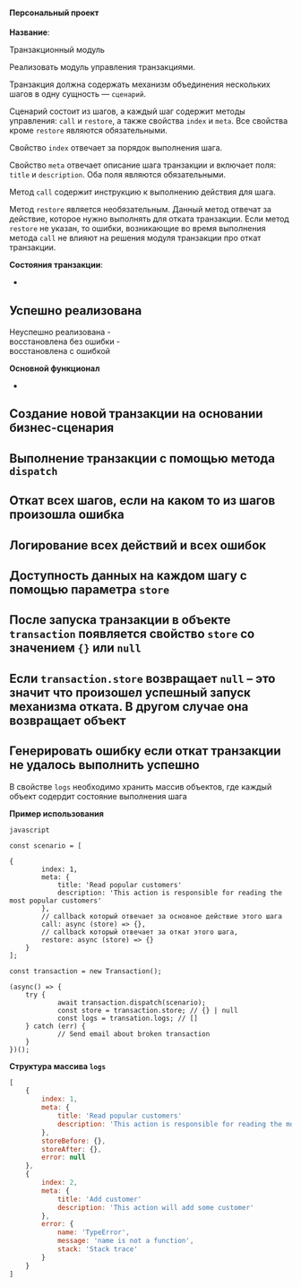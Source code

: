 ﻿#### Персональный проект



**Название**: 

Транзакционный модуль

Реализовать модуль управления транзакциями.


Транзакция должна содержать механизм объединения нескольких шагов в одну сущность — `сценарий`.


Сценарий состоит из шагов, а каждый шаг содержит методы управления: `call` и `restore`, а также свойства `index` и `meta`. 
Все свойства кроме `restore` являются обязательными.

Свойство `index`  отвечает за порядок выполнения шага.


Свойство `meta` отвечает описание шага транзакции и включает поля: `title` и `description`. Оба поля являются обязательными.


Метод `call`  содержит инструкцию к выполнению действия для шага.

Метод `restore` является необязательным. 
Данный метод отвечат за действие, которое нужно выполнять для отката транзакции. 
Если метод `restore` не указан, то ошибки, возникающие во время выполнения метода `call` не влияют на решения модуля транзакции про откат транзакции.





**Состояния транзакции**:

-   
Успешно реализована
-   
Неуспешно реализована
    -   
восстановлена без ошибки
    -   
восстановлена с ошибкой





**Основной функционал**

-   

Создание новой транзакции на основании бизнес-сценария
-   
Выполнение транзакции с помощью метода `dispatch`
-   
Откат всех шагов, если на каком то из шагов произошла ошибка
-   
Логирование всех действий и всех ошибок
-   

Доступность данных на каждом шагу с помощью параметра `store`
-  
 После запуска транзакции в объекте `transaction` появляется свойство `store` со значением `{}` или `null`
-   
Если `transaction.store` возвращает `null` – это значит что произошел успешный запуск механизма отката. 
В другом случае она возвращает объект
-   

Генерировать ошибку если откат транзакции не удалось выполнить успешно
-  
 В свойстве `logs` необходимо хранить массив объектов, где каждый объект содердит состояние выполнения шага





**Пример использования**

```
javascript

const scenario = [
    
{
        index: 1,
        meta: {
            title: 'Read popular customers'
            description: 'This action is responsible for reading the most popular customers'
        },
		// callback который отвечает за основное действие этого шага
        call: async (store) => {},
		// callback который отвечает за откат этого шага,
        restore: async (store) => {}
    }
];

const transaction = new Transaction();

(async() => {
    try {
			await transaction.dispatch(scenario);
			const store = transaction.store; // {} | null
			const logs = transation.logs; // []
    } catch (err) {
			// Send email about broken transaction
    }
})();
```



**Структура массива `logs`**

```js
[
    {
        index: 1,
        meta: {
            title: 'Read popular customers'
            description: 'This action is responsible for reading the most popular customers'
        },
        storeBefore: {},
        storeAfter: {},
        error: null
    },
    {
        index: 2,
        meta: {
            title: 'Add customer'
            description: 'This action will add some customer'
        },
        error: {
            name: 'TypeError',
            message: 'name is not a function',
            stack: 'Stack trace'
        }
    }
]
```
